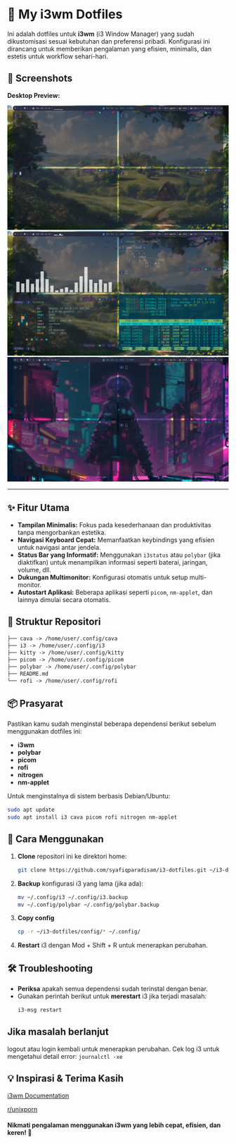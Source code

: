 # 🚀 My i3wm Dotfiles

Ini adalah dotfiles untuk **i3wm** (i3 Window Manager) yang sudah dikustomisasi sesuai kebutuhan dan preferensi pribadi. Konfigurasi ini dirancang untuk memberikan pengalaman yang efisien, minimalis, dan estetis untuk workflow sehari-hari.

## 📸 Screenshots

**Desktop Preview:**

![i3wm Screenshot 1](i3wm-pic1.png)
![i3wm Screenshot 2](i3wm-pic2.png)
![i3wm Screenshot 2](i3wm-pic3.png)

---

## ✨ Fitur Utama

- **Tampilan Minimalis:** Fokus pada kesederhanaan dan produktivitas tanpa mengorbankan estetika.
- **Navigasi Keyboard Cepat:** Memanfaatkan keybindings yang efisien untuk navigasi antar jendela.
- **Status Bar yang Informatif:** Menggunakan `i3status` atau `polybar` (jika diaktifkan) untuk menampilkan informasi seperti baterai, jaringan, volume, dll.
- **Dukungan Multimonitor:** Konfigurasi otomatis untuk setup multi-monitor.
- **Autostart Aplikasi:** Beberapa aplikasi seperti `picom`, `nm-applet`, dan lainnya dimulai secara otomatis.

## 📂 Struktur Repositori

```
├── cava -> /home/user/.config/cava
├── i3 -> /home/user/.config/i3
├── kitty -> /home/user/.config/kitty
├── picom -> /home/user/.config/picom
├── polybar -> /home/user/.config/polybar
├── README.md
└── rofi -> /home/user/.config/rofi
```
## 📦 Prasyarat

Pastikan kamu sudah menginstal beberapa dependensi berikut sebelum menggunakan dotfiles ini:

- **i3wm**
- **polybar**
- **picom**
- **rofi**
- **nitrogen**
- **nm-applet**

Untuk menginstalnya di sistem berbasis Debian/Ubuntu:

```bash
sudo apt update
sudo apt install i3 cava picom rofi nitrogen nm-applet
```

## 🚀 Cara Menggunakan

1. **Clone** repositori ini ke direktori home:

   ```bash
   git clone https://github.com/syafiqparadisam/i3-dotfiles.git ~/i3-dotfiles

   ```

2. **Backup** konfigurasi i3 yang lama (jika ada):

	```bash
	mv ~/.config/i3 ~/.config/i3.backup
	mv ~/.config/polybar ~/.config/polybar.backup
	```

3. **Copy config** 
	```bash
	cp -r ~/i3-dotfiles/config/* ~/.config/
	```

4. **Restart** i3 dengan Mod + Shift + R untuk menerapkan perubahan.

## 🛠 Troubleshooting

- **Periksa** apakah semua dependensi sudah terinstal dengan benar.
- Gunakan perintah berikut untuk **merestart** i3 jika terjadi masalah:
  ```bash
  i3-msg restart

## Jika masalah berlanjut
logout atau login kembali untuk menerapkan perubahan.
Cek log i3 untuk mengetahui detail error:
	```
	journalctl -xe
	```

## 💡 Inspirasi & Terima Kasih
<a href="https://i3wm.org/">i3wm Documentation</a>

<a href="https://www.reddit.com/r/unixporn/">r/unixporn</a>

#### Nikmati pengalaman menggunakan i3wm yang lebih cepat, efisien, dan keren! 🚀







